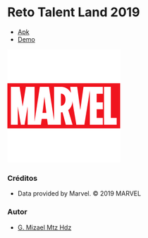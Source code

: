 # Reto Talent Land 2019

* [Apk](https://github.com/gmizaelmtzhdz/MarvelTalendLand/blob/master/app-debug.apk) 
* [Demo](https://www.youtube.com/watch?v=3wmL5Ng6HdA&feature=youtu.be)

[![IMAGE ALT TEXT](https://raw.githubusercontent.com/gmizaelmtzhdz/MarvelTalendLand/master/app/src/main/res/drawable/marvel_logo.png)](https://www.youtube.com/watch?v=3wmL5Ng6HdA&feature=youtu.be "Demo App Héroes de Marvel")



### Créditos
* Data provided by Marvel. © 2019 MARVEL

### Autor
* [G. Mizael Mtz Hdz](https://www.google.com/search?q=G.+Mizael+Mtz+Hdz)
